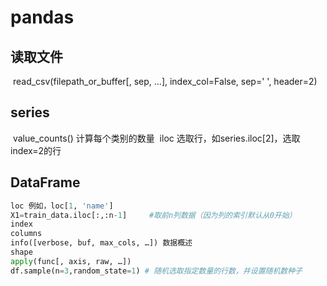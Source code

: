# pandas

## 读取文件

​    read_csv(filepath_or_buffer[, sep, …], index_col=False, sep=' ', header=2)

## series

​    value_counts() 计算每个类别的数量
​    iloc 选取行，如series.iloc[2]，选取index=2的行

## DataFrame    

```python
loc 例如，loc[1, 'name']
X1=train_data.iloc[:,:n-1]     #取前n列数据（因为列的索引默认从0开始）
index
columns
info([verbose, buf, max_cols, …]) 数据概述
shape
apply(func[, axis, raw, …])
df.sample(n=3,random_state=1) # 随机选取指定数量的行数，并设置随机数种子
```

